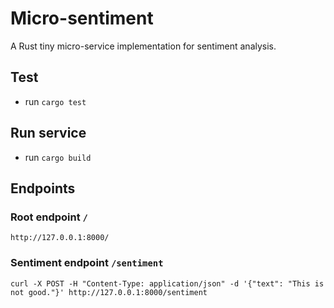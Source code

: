 # Micro-sentiment
A Rust tiny micro-service implementation for sentiment analysis.


## Test
- run `cargo test`

## Run service
- run `cargo build`

## Endpoints

### Root endpoint `/`
```shell
http://127.0.0.1:8000/
```
### Sentiment endpoint `/sentiment`

```shell
curl -X POST -H "Content-Type: application/json" -d '{"text": "This is not good."}' http://127.0.0.1:8000/sentiment
```
